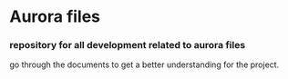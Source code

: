 # Aurora files
### repository for all development related to aurora files
go through the documents to get a better understanding for the project.
